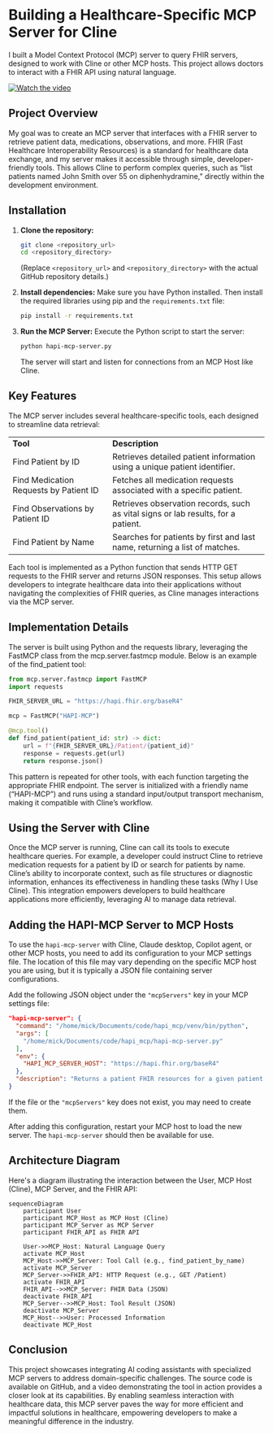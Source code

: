 # Building a Healthcare-Specific MCP Server for Cline

I built a Model Context Protocol (MCP) server to query FHIR servers, designed to work with Cline or other MCP hosts. This project allows doctors to interact with a FHIR API using natural language.

[![Watch the video](https://img.youtube.com/vi/h1KOCCGPkuo/0.jpg)](https://www.youtube.com/watch?v=h1KOCCGPkuo)

## Project Overview

My goal was to create an MCP server that interfaces with a FHIR server to retrieve patient data, medications, observations, and more. FHIR (Fast Healthcare Interoperability Resources) is a standard for healthcare data exchange, and my server makes it accessible through simple, developer-friendly tools. This allows Cline to perform complex queries, such as “list patients named John Smith over 55 on diphenhydramine,” directly within the development environment.

## Installation

1.  **Clone the repository:**
    ```bash
    git clone <repository_url>
    cd <repository_directory>
    ```
    (Replace `<repository_url>` and `<repository_directory>` with the actual GitHub repository details.)

2.  **Install dependencies:**
    Make sure you have Python installed. Then install the required libraries using pip and the `requirements.txt` file:
    ```bash
    pip install -r requirements.txt
    ```

3.  **Run the MCP Server:**
    Execute the Python script to start the server:
    ```bash
    python hapi-mcp-server.py
    ```
    The server will start and listen for connections from an MCP Host like Cline.

## Key Features

The MCP server includes several healthcare-specific tools, each designed to streamline data retrieval:

|   |   |
|---|---|
|**Tool**|**Description**|
|Find Patient by ID|Retrieves detailed patient information using a unique patient identifier.|
|Find Medication Requests by Patient ID|Fetches all medication requests associated with a specific patient.|
|Find Observations by Patient ID|Retrieves observation records, such as vital signs or lab results, for a patient.|
|Find Patient by Name|Searches for patients by first and last name, returning a list of matches.|

Each tool is implemented as a Python function that sends HTTP GET requests to the FHIR server and returns JSON responses. This setup allows developers to integrate healthcare data into their applications without navigating the complexities of FHIR queries, as Cline manages interactions via the MCP server.

## Implementation Details

The server is built using Python and the requests library, leveraging the FastMCP class from the mcp.server.fastmcp module. Below is an example of the find_patient tool:

```python
from mcp.server.fastmcp import FastMCP
import requests

FHIR_SERVER_URL = "https://hapi.fhir.org/baseR4"

mcp = FastMCP("HAPI-MCP")

@mcp.tool()
def find_patient(patient_id: str) -> dict:
    url = f"{FHIR_SERVER_URL}/Patient/{patient_id}"
    response = requests.get(url)
    return response.json()
```

This pattern is repeated for other tools, with each function targeting the appropriate FHIR endpoint. The server is initialized with a friendly name (“HAPI-MCP”) and runs using a standard input/output transport mechanism, making it compatible with Cline’s workflow.

## Using the Server with Cline

Once the MCP server is running, Cline can call its tools to execute healthcare queries. For example, a developer could instruct Cline to retrieve medication requests for a patient by ID or search for patients by name. Cline’s ability to incorporate context, such as file structures or diagnostic information, enhances its effectiveness in handling these tasks (Why I Use Cline). This integration empowers developers to build healthcare applications more efficiently, leveraging AI to manage data retrieval.

## Adding the HAPI-MCP Server to MCP Hosts

To use the `hapi-mcp-server` with Cline, Claude desktop, Copilot agent, or other MCP hosts, you need to add its configuration to your MCP settings file. The location of this file may vary depending on the specific MCP host you are using, but it is typically a JSON file containing server configurations.

Add the following JSON object under the `"mcpServers"` key in your MCP settings file:

```json
"hapi-mcp-server": {
  "command": "/home/mick/Documents/code/hapi_mcp/venv/bin/python",
  "args": [
    "/home/mick/Documents/code/hapi_mcp/hapi-mcp-server.py"
  ],
  "env": {
    "HAPI_MCP_SERVER_HOST": "https://hapi.fhir.org/baseR4"
  },
  "description": "Returns a patient FHIR resources for a given patient ID"
}
```

If the file or the `"mcpServers"` key does not exist, you may need to create them.

After adding this configuration, restart your MCP host to load the new server. The `hapi-mcp-server` should then be available for use.

## Architecture Diagram

Here's a diagram illustrating the interaction between the User, MCP Host (Cline), MCP Server, and the FHIR API:

```mermaid
sequenceDiagram
    participant User
    participant MCP_Host as MCP Host (Cline)
    participant MCP_Server as MCP Server
    participant FHIR_API as FHIR API

    User->>MCP_Host: Natural Language Query
    activate MCP_Host
    MCP_Host->>MCP_Server: Tool Call (e.g., find_patient_by_name)
    activate MCP_Server
    MCP_Server->>FHIR_API: HTTP Request (e.g., GET /Patient)
    activate FHIR_API
    FHIR_API-->>MCP_Server: FHIR Data (JSON)
    deactivate FHIR_API
    MCP_Server-->>MCP_Host: Tool Result (JSON)
    deactivate MCP_Server
    MCP_Host-->>User: Processed Information
    deactivate MCP_Host
```

## Conclusion

This project showcases integrating AI coding assistants with specialized MCP servers to address domain-specific challenges. The source code is available on GitHub, and a video demonstrating the tool in action provides a closer look at its capabilities. By enabling seamless interaction with healthcare data, this MCP server paves the way for more efficient and impactful solutions in healthcare, empowering developers to make a meaningful difference in the industry.
